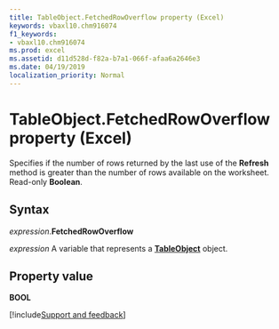 ```yaml
---
title: TableObject.FetchedRowOverflow property (Excel)
keywords: vbaxl10.chm916074
f1_keywords:
- vbaxl10.chm916074
ms.prod: excel
ms.assetid: d11d528d-f82a-b7a1-066f-afaa6a2646e3
ms.date: 04/19/2019
localization_priority: Normal
---
```



# TableObject.FetchedRowOverflow property (Excel)

Specifies if the number of rows returned by the last use of the **Refresh** method is greater than the number of rows available on the worksheet. Read-only **Boolean**.


## Syntax

_expression_.**FetchedRowOverflow**

_expression_ A variable that represents a **[TableObject](Excel.tableobject.md)** object.


## Property value

**BOOL**




[!include[Support and feedback](~/includes/feedback-boilerplate.md)]